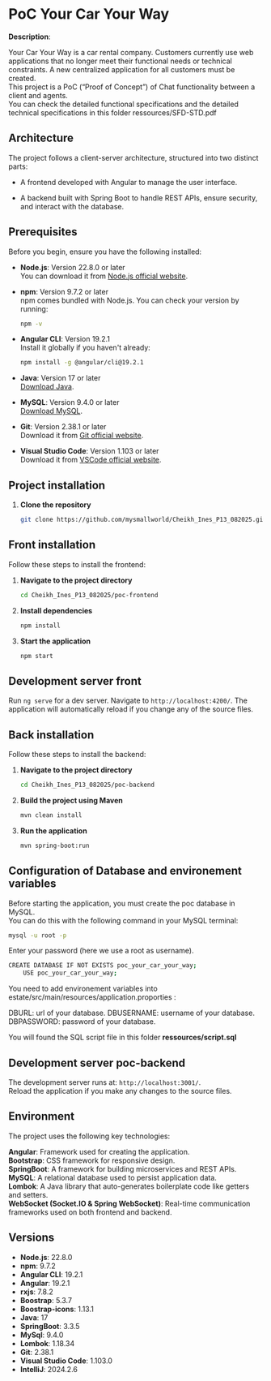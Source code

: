 # PoC Your Car Your Way  

**Description**:  

Your Car Your Way is a car rental company. Customers currently use web applications that no longer meet their functional needs or technical constraints.
A new centralized application for all customers must be created.  
This project is a PoC (“Proof of Concept”) of Chat functionality between a client and agents.  
You can check the detailed functional specifications and the detailed technical specifications in this folder ressources/SFD-STD.pdf

## Architecture

The project follows a client-server architecture, structured into two distinct parts:

- A frontend developed with Angular to manage the user interface.

- A backend built with Spring Boot to handle REST APIs, ensure security, and interact with the database.

## Prerequisites

Before you begin, ensure you have the following installed:

- **Node.js**: Version 22.8.0 or later  
  You can download it from [Node.js official website](https://nodejs.org/).

- **npm**: Version 9.7.2 or later  
  npm comes bundled with Node.js. You can check your version by running:
  ```bash
  npm -v
  ```

- **Angular CLI**: Version 19.2.1  
  Install it globally if you haven't already:
  ```bash
  npm install -g @angular/cli@19.2.1
  ```

- **Java**: Version 17 or later  
  [Download Java](https://www.oracle.com/java/technologies/javase-downloads.html).

- **MySQL**: Version 9.4.0 or later  
  [Download MySQL](https://www.jetbrains.com/idea/).

- **Git**: Version 2.38.1 or later  
  Download it from [Git official website](https://git-scm.com/).

- **Visual Studio Code**: Version 1.103 or later  
  Download it from [VSCode official website](https://code.visualstudio.com/).

## Project installation 

1. **Clone the repository**
   ```bash
   git clone https://github.com/mysmallworld/Cheikh_Ines_P13_082025.git
   ```

## Front installation

Follow these steps to install the frontend:

1. **Navigate to the project directory**
   ```bash
   cd Cheikh_Ines_P13_082025/poc-frontend
   ```

2. **Install dependencies**
   ```bash
   npm install
   ```

3. **Start the application**
   ```bash
   npm start
   ```

## Development server front

Run `ng serve` for a dev server. Navigate to `http://localhost:4200/`. The application will automatically reload if you change any of the source files.

## Back installation

Follow these steps to install the backend:

1. **Navigate to the project directory**
   ```bash
   cd Cheikh_Ines_P13_082025/poc-backend
   ```

2. **Build the project using Maven**
   ```bash
   mvn clean install
   ```

3. **Run the application**
   ```bash
   mvn spring-boot:run
   ```

## **Configuration of Database and environement variables**
Before starting the application, you must create the poc database in MySQL.   
You can do this with the following command in your MySQL terminal:  

```bash
mysql -u root -p
```
Enter your password (here we use a root as username).

```bash
CREATE DATABASE IF NOT EXISTS poc_your_car_your_way;
    USE poc_your_car_your_way;
```

You need to add environement variables into estate/src/main/resources/application.proporties :

DBURL: url of your database.
DBUSERNAME: username of your database.
DBPASSWORD: password of your database.

You will found the SQL script file in this folder **ressources/script.sql**

## Development server poc-backend
The development server runs at: `http://localhost:3001/`.  
Reload the application if you make any changes to the source files.

## Environment  
 
The project uses the following key technologies:

**Angular**: Framework used for creating the application.  
**Bootstrap**: CSS framework for responsive design.  
**SpringBoot**: A framework for building microservices and REST APIs.  
**MySQL**: A relational database used to persist application data.   
**Lombok**: A Java library that auto-generates boilerplate code like getters and setters.   
**WebSocket (Socket.IO & Spring WebSocket)**: Real-time communication frameworks used on both frontend and backend.

## Versions  

- **Node.js**: 22.8.0
- **npm**: 9.7.2
- **Angular CLI**: 19.2.1
- **Angular**: 19.2.1
- **rxjs**: 7.8.2
- **Boostrap**: 5.3.7
- **Boostrap-icons**: 1.13.1
- **Java**: 17
- **SpringBoot**: 3.3.5
- **MySql**: 9.4.0
- **Lombok**: 1.18.34
- **Git**: 2.38.1
- **Visual Studio Code**: 1.103.0
- **IntelliJ**: 2024.2.6